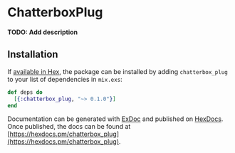 # ChatterboxPlug

**TODO: Add description**

## Installation

If [available in Hex](https://hex.pm/docs/publish), the package can be installed
by adding `chatterbox_plug` to your list of dependencies in `mix.exs`:

```elixir
def deps do
  [{:chatterbox_plug, "~> 0.1.0"}]
end
```

Documentation can be generated with [ExDoc](https://github.com/elixir-lang/ex_doc)
and published on [HexDocs](https://hexdocs.pm). Once published, the docs can
be found at [https://hexdocs.pm/chatterbox_plug](https://hexdocs.pm/chatterbox_plug).

